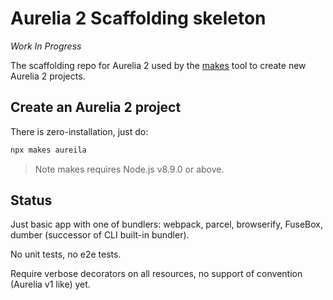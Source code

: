 # Aurelia 2 Scaffolding skeleton

_Work In Progress_

The scaffolding repo for Aurelia 2 used by the [makes](https://makes.js.org) tool to create new Aurelia 2 projects.

## Create an Aurelia 2 project

There is zero-installation, just do:

```bash
npx makes aureila
```

> Note makes requires Node.js v8.9.0 or above.

## Status

Just basic app with one of bundlers: webpack, parcel, browserify, FuseBox, dumber (successor of CLI built-in bundler).

No unit tests, no e2e tests.

Require verbose decorators on all resources, no support of convention (Aurelia v1 like) yet.
